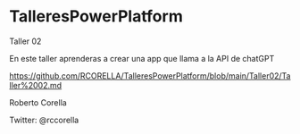 # TalleresPowerPlatform

Taller 02

En este taller aprenderas a crear una app que llama a la API de chatGPT

https://github.com/RCORELLA/TalleresPowerPlatform/blob/main/Taller02/Taller%2002.md

Roberto Corella

Twitter: @rccorella

